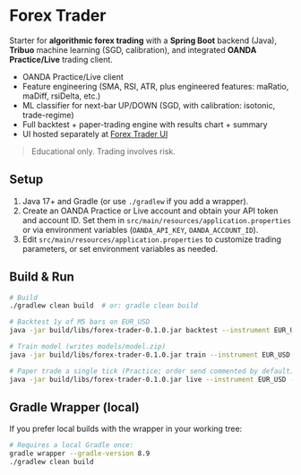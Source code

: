 # Forex Trader

Starter for **algorithmic forex trading** with a **Spring Boot** backend (Java), **Tribuo** machine learning (SGD, calibration), and integrated **OANDA Practice/Live** trading client.
- OANDA Practice/Live client
- Feature engineering (SMA, RSI, ATR, plus engineered features: maRatio, maDiff, rsiDelta, etc.)
- ML classifier for next-bar UP/DOWN (SGD, with calibration: isotonic, trade-regime)
- Full backtest + paper-trading engine with results chart + summary
- UI hosted separately at [Forex Trader UI](https://github.com/mattxander12/forex-ui)

> Educational only. Trading involves risk.

## Setup
1) Java 17+ and Gradle (or use `./gradlew` if you add a wrapper).
2) Create an OANDA Practice or Live account and obtain your API token and account ID. Set them in `src/main/resources/application.properties` or via environment variables (`OANDA_API_KEY`, `OANDA_ACCOUNT_ID`).
3) Edit `src/main/resources/application.properties` to customize trading parameters, or set environment variables as needed.

## Build & Run
```bash
# Build
./gradlew clean build  # or: gradle clean build

# Backtest 1y of M5 bars on EUR_USD
java -jar build/libs/forex-trader-0.1.0.jar backtest --instrument EUR_USD --granularity M5 --years 1

# Train model (writes models/model.zip)
java -jar build/libs/forex-trader-0.1.0.jar train --instrument EUR_USD --granularity M5 --years 1

# Paper trade a single tick (Practice; order send commented by default)
java -jar build/libs/forex-trader-0.1.0.jar live --instrument EUR_USD --granularity M5
```

## Gradle Wrapper (local)
If you prefer local builds with the wrapper in your working tree:
```bash
# Requires a local Gradle once:
gradle wrapper --gradle-version 8.9
./gradlew clean build
```
